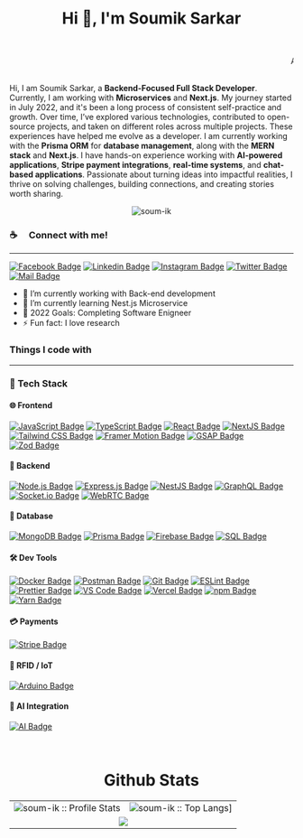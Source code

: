 <h1 align="center">Hi 👋, I'm Soumik Sarkar</h1>
<br/>
<p align="center">
  
<marquee align="left">A Passionate Backend (focus) full stack developer from Sylhet, Bangladesh</marquee>
<br/>
<br/>
<p align="left">
Hi, I am Soumik Sarkar, a <strong>Backend-Focused Full Stack Developer</strong>. Currently, I am working with <strong>Microservices</strong> and <strong>Next.js</strong>. My journey started in July 2022, and it's been a long process of consistent self-practice and growth. Over time, I’ve explored various technologies, contributed to open-source projects, and taken on different roles across multiple projects. These experiences have helped me evolve as a developer. I am currently working with the <strong>Prisma ORM</strong> for <strong>database management</strong>, along with the <strong>MERN stack</strong> and <strong>Next.js</strong>. I have hands-on experience working with <strong>AI-powered applications</strong>, <strong>Stripe payment integrations</strong>, <strong>real-time systems</strong>, and <strong>chat-based applications</strong>. Passionate about turning ideas into impactful realities, I thrive on solving challenges, building connections, and creating stories worth sharing.
</p>


<p align="center"> <img src="https://komarev.com/ghpvc/?username=soum-ik&label=Profile%20views&color=0e75b6&style=flat" alt="soum-ik" /> </p>

### :coffee: &emsp;Connect with me!
<hr/>

[![Facebook Badge](https://img.shields.io/badge/Facebook-1877F2?style=for-the-badge&logo=facebook&logoColor=white)](https://www.facebook.com/soumik.sarkar.16547)
[![Linkedin Badge](https://img.shields.io/badge/LinkedIn-0077B5?style=for-the-badge&logo=linkedin&logoColor=white)](https://www.linkedin.com/in/soumik-sarkar-a3b438290/) [![Instagram Badge](https://img.shields.io/badge/Instagram-E4405F?style=for-the-badge&logo=instagram&logoColor=white)](https://www.instagram.com/soumik.sarkar.16547/)
[![Twitter Badge](https://img.shields.io/badge/Twitter-1DA1F2?style=for-the-badge&logo=twitter&logoColor=white)](https://twitter.com/SOUMIK565218818)
[![Mail Badge](https://img.shields.io/badge/Gmail-D14836?style=for-the-badge&logo=gmail&logoColor=white)](mailto:sarkarsoumik215@gmail.com)


- 🔭 I’m currently working with Back-end development
- 🌱 I’m currently learning Nest.js Microservice
- 🥅 2022 Goals: Completing Software Enigneer
- ⚡ Fun fact: I love research 

### Things I code with
<hr/>

### 🧠 Tech Stack

#### 🌐 Frontend
[![JavaScript Badge](https://img.shields.io/badge/JavaScript-F7DF1E?style=for-the-badge&logo=javascript&logoColor=black)](https://github.com/soum-ik)
[![TypeScript Badge](https://img.shields.io/badge/TypeScript-0078D6?style=for-the-badge&logo=typescript&logoColor=white)](https://github.com/soum-ik)
[![React Badge](https://img.shields.io/badge/React-20232A?style=for-the-badge&logo=react&logoColor=61DAFB)](https://github.com/soum-ik)
[![NextJS Badge](https://img.shields.io/badge/NextJS-000?style=for-the-badge&logo=next.js&logoColor=61DAFB)](https://github.com/soum-ik)
[![Tailwind CSS Badge](https://img.shields.io/badge/Tailwind_CSS-38B2AC?style=for-the-badge&logo=tailwind-css&logoColor=white)](https://github.com/soum-ik)
[![Framer Motion Badge](https://img.shields.io/badge/Framer_Motion-EF008F?style=for-the-badge&logo=framer&logoColor=white)](https://github.com/soum-ik)
[![GSAP Badge](https://img.shields.io/badge/GSAP-88CE02?style=for-the-badge&logo=greensock&logoColor=white)](https://github.com/soum-ik)
[![Zod Badge](https://img.shields.io/badge/Zod-3E66F1?style=for-the-badge&logo=zod&logoColor=white)](https://github.com/soum-ik)

#### 🧠 Backend
[![Node.js Badge](https://img.shields.io/badge/Node.js-43853D?style=for-the-badge&logo=node.js&logoColor=white)](https://github.com/soum-ik)
[![Express.js Badge](https://img.shields.io/badge/Express.js-404D59?style=for-the-badge&logo=express&logoColor=white)](https://github.com/soum-ik)
[![NestJS Badge](https://img.shields.io/badge/NestJS-E0234E?style=for-the-badge&logo=nestjs&logoColor=white)](https://github.com/soum-ik)
[![GraphQL Badge](https://img.shields.io/badge/GraphQL-E10098?style=for-the-badge&logo=graphql&logoColor=white)](https://github.com/soum-ik)
[![Socket.io Badge](https://img.shields.io/badge/Socket.io-010101?style=for-the-badge&logo=socket.io&logoColor=white)](https://github.com/soum-ik)
[![WebRTC Badge](https://img.shields.io/badge/WebRTC-333333?style=for-the-badge&logo=webrtc&logoColor=white)](https://github.com/soum-ik)

#### 💾 Database
[![MongoDB Badge](https://img.shields.io/badge/MongoDB-4EA94B?style=for-the-badge&logo=mongodb&logoColor=white)](https://github.com/soum-ik)
[![Prisma Badge](https://img.shields.io/badge/Prisma-2D3748?style=for-the-badge&logo=prisma&logoColor=white)](https://github.com/soum-ik)
[![Firebase Badge](https://img.shields.io/badge/Firebase-FFCA28?style=for-the-badge&logo=firebase&logoColor=black)](https://github.com/soum-ik)
[![SQL Badge](https://img.shields.io/badge/SQL-4479A1?style=for-the-badge&logo=mysql&logoColor=white)](https://github.com/soum-ik)

#### 🛠️ Dev Tools
[![Docker Badge](https://img.shields.io/badge/Docker-2496ED?style=for-the-badge&logo=docker&logoColor=white)](https://github.com/soum-ik)
[![Postman Badge](https://img.shields.io/badge/Postman-FF6C37?style=for-the-badge&logo=postman&logoColor=white)](https://github.com/soum-ik)
[![Git Badge](https://img.shields.io/badge/Git-F05032?style=for-the-badge&logo=git&logoColor=white)](https://github.com/soum-ik)
[![ESLint Badge](https://img.shields.io/badge/ESLint-4B32C3?style=for-the-badge&logo=eslint&logoColor=white)](https://github.com/soum-ik)
[![Prettier Badge](https://img.shields.io/badge/Prettier-F7B93E?style=for-the-badge&logo=prettier&logoColor=black)](https://github.com/soum-ik)
[![VS Code Badge](https://img.shields.io/badge/Visual_Studio_Code-0078D6?style=for-the-badge&logo=visualstudiocode&logoColor=white)](https://github.com/soum-ik)
[![Vercel Badge](https://img.shields.io/badge/Vercel-000?style=for-the-badge&logo=vercel&logoColor=white)](https://github.com/soum-ik)
[![npm Badge](https://img.shields.io/badge/npm-d7141a?style=for-the-badge&logo=npm&logoColor=white)](https://github.com/soum-ik)
[![Yarn Badge](https://img.shields.io/badge/yarn-0078D6?style=for-the-badge&logo=yarn&logoColor=white)](https://github.com/soum-ik)

#### 💳 Payments
[![Stripe Badge](https://img.shields.io/badge/Stripe-008CDD?style=for-the-badge&logo=stripe&logoColor=white)](https://github.com/soum-ik)

#### 📡 RFID / IoT
[![Arduino Badge](https://img.shields.io/badge/Arduino-00979D?style=for-the-badge&logo=arduino&logoColor=white)](https://github.com/soum-ik)

#### 🤖 AI Integration
[![AI Badge](https://img.shields.io/badge/AI-Gemini-3C3C3C?style=for-the-badge&logo=google&logoColor=white)](https://github.com/soum-ik)



<br/>

<p align="center">
<table align="center">
  <h1 align="center">Github Stats</h1>
  <tr>
    <td colspan="1"><img alt="soum-ik :: Profile Stats"
        src="https://github-readme-stats.vercel.app/api?username=soum-ik&theme=blue-green&amp;show_icons=true&amp;count_private=true&amp;hide_border=true" />
    </td>
    <td colspan="2"><img alt="soum-ik :: Top Langs]"
        src="https://github-readme-stats.vercel.app/api/top-langs/?username=soum-ik&langs_count=14&theme=blue-green&layout=compact&hide=html">
    </td>
  </tr>
  <tr>
    <td colspan="3" align="center"><img align="center"
        src="https://github-readme-streak-stats.herokuapp.com?user=soum-ik&theme=blue-green&hide_border=true">
    </td>
  </tr>
</table>
</p>
